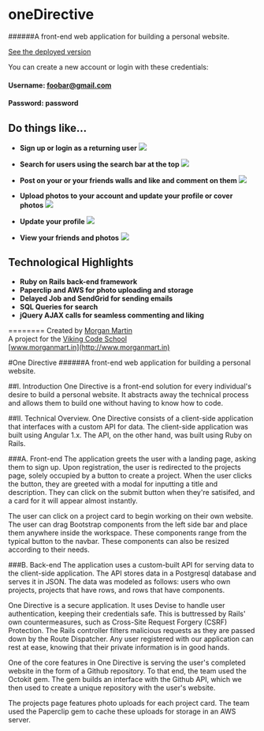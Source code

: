 # oneDirective
######A front-end web application for building a personal website.

[See the deployed version](http://onedirective.herokuapp.com/)

You can create a new account or login with these credentials:
#### Username: foobar@gmail.com
#### Password: password

## Do things like...
* **Sign up or login as a returning user**
![](app/assets/images/space_login.png?raw=true)

* **Search for users using the search bar at the top**
![](app/assets/images/space_search.png?raw=true)

* **Post on your or your friends walls and like and comment on them**
![](app/assets/images/space_timeline.png?raw=true)

* **Upload photos to your account and update your profile or cover photos**
![](app/assets/images/space_photo.png?raw=true)

* **Update your profile**
![](app/assets/images/space_edit.png?raw=true)

* **View your friends and photos**
![](app/assets/images/space_friends.png?raw=true)


## Technological Highlights
* **Ruby on Rails back-end framework**
* **Paperclip and AWS for photo uploading and storage**
* **Delayed Job and SendGrid for sending emails**
* **SQL Queries for search**
* **jQuery AJAX calls for seamless commenting and liking**

========
Created by [Morgan Martin](https://github.com/morgancmartin)  
A project for the [Viking Code School](http://vikingcodeschool.com)  
[www.morganmart.in](http://www.morganmart.in)




















#One Directive
######A front-end web application for building a personal website.

##I. Introduction
One Directive is a front-end solution for every individual's desire to build a personal website. It abstracts away the technical process and allows them to build one without having to know how to code.

##II. Technical Overview.
One Directive consists of a client-side application that interfaces with a custom API for data. The client-side application was built using Angular 1.x. The API, on the other hand, was built using Ruby on Rails.

###A. Front-end
The application greets the user with a landing page, asking them to sign up. Upon registration, the user is redirected to the projects page, solely occupied by a button to create a project. When the user clicks the button, they are greeted with a modal for inputting a title and description. They can click on the submit button when they're satisifed, and a card for it will appear almost instantly.

The user can click on a project card to begin working on their own website. The user can drag Bootstrap components from the left side bar and place them anywhere inside the workspace. These components range from the typical button to the navbar. These components can also be resized according to their needs.

###B. Back-end
The application uses a custom-built API for serving data to the client-side application. The API stores data in a Postgresql database and serves it in JSON. The data was modeled as follows: users who own projects, projects that have rows, and rows that have components.

One Directive is a secure application. It uses Devise to handle user authentication, keeping their credentials safe. This is buttressed by Rails' own countermeasures, such as Cross-Site Request Forgery (CSRF) Protection. The Rails controller filters malicious requests as they are passed down by the Route Dispatcher. Any user registered with our application can rest at ease, knowing that their private information is in good hands.

One of the core features in One Directive is serving the user's completed website in the form of a Github repository. To that end, the team used the Octokit gem. The gem builds an interface with the Github API, which we then used to create a unique repository with the user's website.

The projects page features photo uploads for each project card. The team used the Paperclip gem to cache these uploads for storage in an AWS server.
